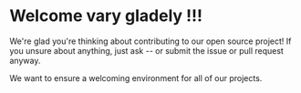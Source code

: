 # Welcome vary gladely !!!
We're glad you're thinking about contributing to our open source project!
If you unsure about anything, just ask -- or submit the issue or pull request anyway.

We want to ensure a welcoming environment for all of our projects.

